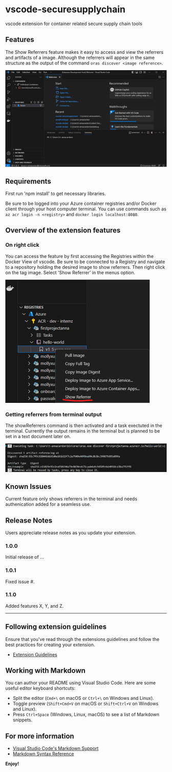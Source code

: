 # vscode-securesupplychain
vscode extension for container related secure supply chain tools

## Features

The Show Referrers feature makes it easy to access and view the referrers and artifacts of a image. Although the referrers will appear in the same structure as the output of the command `oras discover <image reference>`.

![Docker extension overview](resources/readme/ezgif.com-optimize.gif)

## Requirements
First run 'npm install' to get necessary libraries.

Be sure to be logged into your Azure container registries and/or Docker client through your host computer terminal. You can use commands such as `az acr login -n <registry>` and `docker login localhost:8080`.


## Overview of the extension features

### On right click
You can access the feature by first accessing the Registries within the Docker View of vscode. Be sure to be connected to a Registry and navigate to a repository holding the desired image to show referrers. Then right click on the tag image. Select 'Show Referrer' in the menus option.

![Docker extension overview](resources/readme/showReferrerScreenshot.png)

### Getting referrers from terminal output
The showReferrers command is then activated and a task exectuted in the terminal. Currently the output remains in the terminal but is planned to be set in a text document later on.

![Docker extension overview](resources/readme/referrerTerminalScreenshot.png)


## Known Issues

Current feature only shows referrers in the terminal and needs authenication added for a seamless use.

## Release Notes

Users appreciate release notes as you update your extension.

### 1.0.0

Initial release of ...

### 1.0.1

Fixed issue #.

### 1.1.0

Added features X, Y, and Z.

---

## Following extension guidelines

Ensure that you've read through the extensions guidelines and follow the best practices for creating your extension.

* [Extension Guidelines](https://code.visualstudio.com/api/references/extension-guidelines)

## Working with Markdown

You can author your README using Visual Studio Code. Here are some useful editor keyboard shortcuts:

* Split the editor (`Cmd+\` on macOS or `Ctrl+\` on Windows and Linux).
* Toggle preview (`Shift+Cmd+V` on macOS or `Shift+Ctrl+V` on Windows and Linux).
* Press `Ctrl+Space` (Windows, Linux, macOS) to see a list of Markdown snippets.

## For more information

* [Visual Studio Code's Markdown Support](http://code.visualstudio.com/docs/languages/markdown)
* [Markdown Syntax Reference](https://help.github.com/articles/markdown-basics/)

**Enjoy!**


